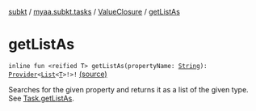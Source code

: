 [subkt](../../index.md) / [myaa.subkt.tasks](../index.md) / [ValueClosure](index.md) / [getListAs](./get-list-as.md)

# getListAs

`inline fun <reified T> getListAs(propertyName: `[`String`](https://kotlinlang.org/api/latest/jvm/stdlib/kotlin/-string/index.html)`): `[`Provider`](https://docs.gradle.org/current/javadoc/org/gradle/api/provider/Provider.html)`<`[`List`](https://kotlinlang.org/api/latest/jvm/stdlib/kotlin.collections/-list/index.html)`<`[`T`](get-list-as.md#T)`>!>!` [(source)](https://github.com/Myaamori/SubKt/blob/0.1.12/src/main/kotlin/myaa/subkt/tasks/tasks.kt#L523)

Searches for the given property and returns it as a list of the given type.
See [Task.getListAs](../org.gradle.api.-task/get-list-as.md).

